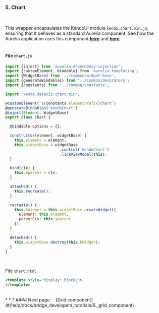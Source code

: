 <br>

### 5. Chart
<br>

This wrapper encapsulates the KendoUI module `kendo.chart.min.js`, ensuring that it behaves as a standard Aurelia component. See how the Aurelia application uses this component **[here](#/help/docs/app_developers_tutorials/5._chart_component)** and **[here](#/samples/chart)**.
<br><br>

#### File `chart.js`

```javascript
import {inject} from 'aurelia-dependency-injection';
import {customElement, bindable} from 'aurelia-templating';
import {WidgetBase} from '../common/widget-base';
import {generateBindables} from '../common/decorators';
import {constants} from '../common/constants';

import 'kendo.dataviz.chart.min';

@customElement(`${constants.elementPrefix}chart`)
@generateBindables('kendoChart')
@inject(Element, WidgetBase)
export class Chart {

  @bindable options = {};

  constructor(element, widgetBase) {
    this.element = element;
    this.widgetBase = widgetBase
                        .control('kendoChart')
                        .linkViewModel(this);
  }

  bind(ctx) {
    this.$parent = ctx;
  }

  attached() {
    this.recreate();
  }

  recreate() {
    this.kWidget = this.widgetBase.createWidget({
      element: this.element,
      parentCtx: this.$parent
    });
  }

  detached() {
    this.widgetBase.destroy(this.kWidget);
  }
}


```
<br>

File `chart.html`
<br>
```html
<template style="display: block;">
</template>
```

<br>
* * *
#### Next page: &nbsp;&nbsp; [Grid component](#/help/docs/bridge_developers_tutorials/6._grid_component)
